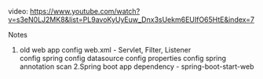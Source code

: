 video: https://www.youtube.com/watch?v=s3eN0LJ2MK8&list=PL9avoKyUyEuw_Dnx3sUekm6EUIfO65HtE&index=7

Notes
1. old web app
   config web.xml - Servlet, Filter, Listener   
   config spring
   config datasource
   config properties
   config spring annotation scan
2.Spring boot app
    dependency - spring-boot-start-web

